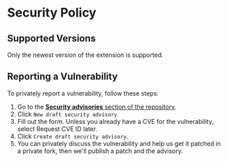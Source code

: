 # Security Policy

## Supported Versions

Only the newest version of the extension is supported.

## Reporting a Vulnerability

To privately report a vulnerability, follow these steps:
1. Go to the [**Security advisories** section of the repository](https://github.com/yesseruser/hello-world-inserter/security/advisories).
2. Click `New draft security advisory`
3. Fill out the form. Unless you already have a CVE for the vulnerability, select Request CVE ID later.
4. Click `Create draft security advisory`.
5. You can privately discuss the vulnerability and help us get it patched in a private fork, then we'll publish a patch and the advisory.

